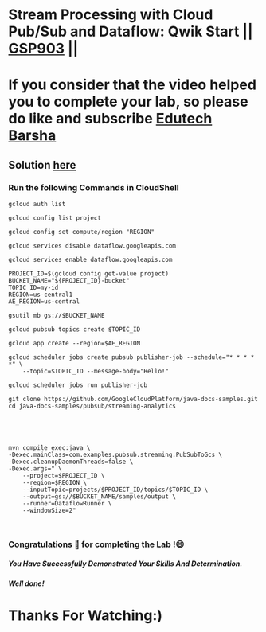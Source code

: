# Stream Processing with Cloud Pub/Sub and Dataflow: Qwik Start  || [GSP903](https://www.cloudskillsboost.google/focuses/33171?parent=game) ||

# If you consider that the video helped you to complete your lab, so please do like and subscribe [Edutech Barsha](https://www.youtube.com/@edutechbarsha)
## Solution [here](https://youtu.be/mrJHiMwd5IE)

### Run the following Commands in CloudShell

```
gcloud auth list

gcloud config list project

gcloud config set compute/region "REGION"

gcloud services disable dataflow.googleapis.com

gcloud services enable dataflow.googleapis.com

PROJECT_ID=$(gcloud config get-value project)
BUCKET_NAME="${PROJECT_ID}-bucket"
TOPIC_ID=my-id
REGION=us-central1
AE_REGION=us-central

gsutil mb gs://$BUCKET_NAME

gcloud pubsub topics create $TOPIC_ID

gcloud app create --region=$AE_REGION

gcloud scheduler jobs create pubsub publisher-job --schedule="* * * * *" \
    --topic=$TOPIC_ID --message-body="Hello!"
    
gcloud scheduler jobs run publisher-job

git clone https://github.com/GoogleCloudPlatform/java-docs-samples.git
cd java-docs-samples/pubsub/streaming-analytics





mvn compile exec:java \
-Dexec.mainClass=com.examples.pubsub.streaming.PubSubToGcs \
-Dexec.cleanupDaemonThreads=false \
-Dexec.args=" \
    --project=$PROJECT_ID \
    --region=$REGION \
    --inputTopic=projects/$PROJECT_ID/topics/$TOPIC_ID \
    --output=gs://$BUCKET_NAME/samples/output \
    --runner=DataflowRunner \
    --windowSize=2"
    


```

### Congratulations 🎉 for completing the Lab !😄

##### *You Have Successfully Demonstrated Your Skills And Determination.*

#### *Well done!*

# Thanks For Watching:)
